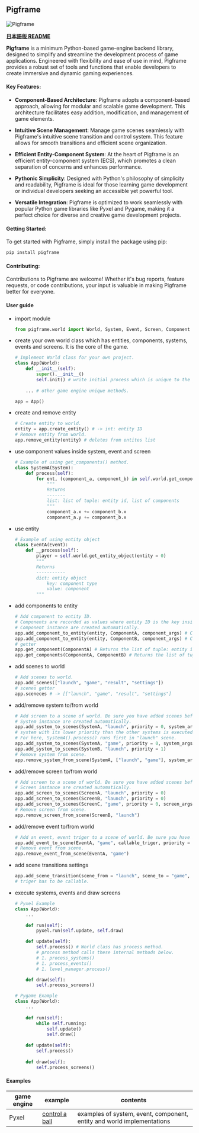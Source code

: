 ## Pigframe
![Pigframe](docs/images/pigframe-logo-rectangle-200x99.jpg)

<b>[日本語版 README](docs/README-ja.md)</b>

<b>Pigframe</b> is a minimum Python-based game-engine backend library, designed to simplify and streamline the development process of game applications. Engineered with flexibility and ease of use in mind, Pigframe provides a robust set of tools and functions that enable developers to create immersive and dynamic gaming experiences.

#### Key Features:
- <b>Component-Based Architecture</b>: Pigframe adopts a component-based approach, allowing for modular and scalable game development. This architecture facilitates easy addition, modification, and management of game elements.

- <b>Intuitive Scene Management</b>: Manage game scenes seamlessly with Pigframe's intuitive scene transition and control system. This feature allows for smooth transitions and efficient scene organization.

- <b>Efficient Entity-Component System</b>: At the heart of Pigframe is an efficient entity-component system (ECS), which promotes a clean separation of concerns and enhances performance.

- <b>Pythonic Simplicity</b>: Designed with Python's philosophy of simplicity and readability, Pigframe is ideal for those learning game development or individual developers seeking an accessible yet powerful tool.

- <b>Versatile Integration</b>: Pigframe is optimized to work seamlessly with popular Python game libraries like Pyxel and Pygame, making it a perfect choice for diverse and creative game development projects.

#### Getting Started:
To get started with Pigframe, simply install the package using pip:

```bash
pip install pigframe
```

#### Contributing:
Contributions to Pigframe are welcome! Whether it's bug reports, feature requests, or code contributions, your input is valuable in making Pigframe better for everyone.

#### User guide

- import module
    ```python
    from pigframe.world import World, System, Event, Screen, Component
    ```

- create your own world class which has entities, components, systems, events and screens. It is the core of the game.
    ```python
    # Implement World class for your own project.
    class App(World):
        def __init__(self):
            super().__init__()
            self.init() # write initial process which is unique to the game engine and the game you develop.
        
        ... # other game engine unique methods.
    
    app = App()
    ```

- create and remove entity
    ```python
    # Create entity to world.
    entity = app.create_entity() # -> int: entity ID
    # Remove entity from world.
    app.remove_entity(entity) # deletes from entites list
    ```

- use component values inside system, event and screen
    ```python
    # Example of using get_components() method.
    class SystemA(System):
        def process(self):
            for ent, (component_a, component_b) in self.world.get_components(ComponentA, ComponentB):
                """
                Returns
                -------
                list: list of tuple: entity id, list of components
                """
                component_a.x += component_b.x
                component_a.y += component_b.x
    ```

- use entity
    ```python
    # Example of using entity object
    class EventA(Event):
        def __process(self):
            player = self.world.get_entity_object(entity = 0)
            """
            Returns
            -----------
            dict: entity object
                key: component type
                value: component
            """
    ```

- add components to entity
    ```python
    # Add component to entity ID.
    # Components are recorded as values where entity ID is the key inside dict.
    # Component instance are created automatically.
    app.add_component_to_entity(entity, ComponentA, component_args) # ComponentA is not an instance of Component but type.
    app.add_component_to_entity(entity, ComponentB, component_args) # ComponentB is not an instance of Component but type.
    # getter
    app.get_component(ComponentA) # Returns the list of tuple: entity id which has ComponentA, component implementation. 
    app.get_components(ComponentA, ComponentB) # Returns the list of tuple: entity id which has ComponentA and ComponentB, component implementations. 
    ```

- add scenes to world
    ```python
    # Add scenes to world.
    app.add_scenes(["launch", "game", "result", "settings"])
    # scenes getter
    app.sceneces # -> [["launch", "game", "result", "settings"]
    ```

- add/remove system to/from world
    ```python
    # Add screen to a scene of world. Be sure you have added scenes before adding screens.
    # System instance are created automatically.
    app.add_system_to_scenes(SystemA, "launch", priority = 0, system_args)
    # system with its lower priority than the other systems is executed in advance., by default 0.
    # For here, SystemA().process() runs first in "launch" scene.
    app.add_system_to_scenes(SystemA, "game", priority = 0, system_args)
    app.add_system_to_scenes(SystemB, "launch", priority = 1)
    # Remove system from scene.
    app.remove_system_from_scene(SystemA, ["launch", "game"], system_args = system_args)
    ```

- add/remove screen to/from world
    ```python
    # Add screen to a scene of world. Be sure you have added scenes before adding screens.
    # Screen instance are created automatically.
    app.add_screen_to_scenes(ScreenA, "launch", priority = 0)
    app.add_screen_to_scenes(ScreenB, "launch", priority = 0)
    app.add_screen_to_scenes(ScreenC, "game", priority = 0, screen_args)
    # Remove screen from scene.
    app.remove_screen_from_scene(ScreenB, "launch")
    ```

- add/remove event to/from world
    ```python
    # Add an event, event triger to a scene of world. Be sure you have added scenes before adding events.
    app.add_event_to_scene(EventA, "game", callable_triger, priority = 0)
    # Remove event from scene.
    app.remove_event_from_scene(EventA, "game")
    ```

- add scene transitions settings
    ```python
    app.add_scene_transition(scene_from = "launch", scene_to = "game", triger = callable_triger)
    # triger has to be callable.
    ```

- execute systems, events and draw screens
    ```python
    # Pyxel Example
    class App(World):
        ...

        def run(self):
            pyxel.run(self.update, self.draw)

        def update(self):
            self.process() # World class has process method.
            # process method calls these internal methods below.
            # 1. process_systems()
            # 1. process_events()
            # 1. level_manager.process()

        def draw(self):
            self.process_screens()
    ```

    ```python
    # Pygame Example
    class App(World):
        ...
        
        def run(self):
            while self.running:
                self.update()
                self.draw()
                
        def update(self):
            self.process()
        
        def draw(self):
            self.process_screens()
    ```

#### Examples
| game engine | example | contents |
| ---- | ----| ---- |
| Pyxel | [control a ball](https://github.com/passive-radio/pigframe/tree/main/examples/control_a_ball) | examples of system, event, component, entity and world implementations |